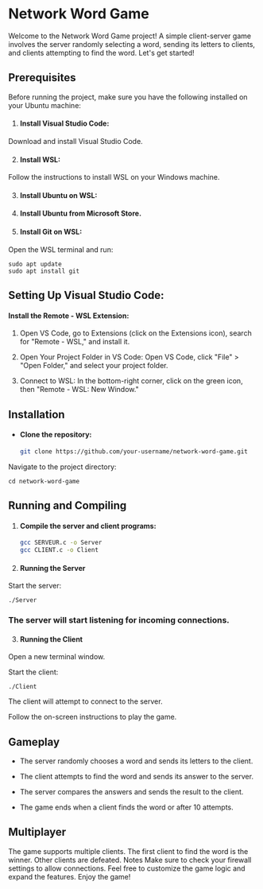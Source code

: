 
# Network Word Game

Welcome to the Network Word Game project! A simple client-server game involves the server randomly selecting a word, sending its letters to clients, and clients attempting to find the word. Let's get started!

## Prerequisites

Before running the project, make sure you have the following installed on your Ubuntu machine:

1. #### Install Visual Studio Code:
Download and install Visual Studio Code.

2. #### Install WSL:
Follow the instructions to install WSL on your Windows machine.

3. #### Install Ubuntu on WSL:

4. #### Install Ubuntu from Microsoft Store.

5. #### Install Git on WSL:
Open the WSL terminal and run:

    sudo apt update
    sudo apt install git
## Setting Up Visual Studio Code:
#### Install the Remote - WSL Extension:
1. Open VS Code, go to Extensions (click on the Extensions icon), search for "Remote - WSL," and install it.

2. Open Your Project Folder in VS Code:
Open VS Code, click "File" > "Open Folder," and select your project folder.

3. Connect to WSL:
In the bottom-right corner, click on the green icon, then "Remote - WSL: New Window."

## Installation

* #### Clone the repository:

   ```bash
   git clone https://github.com/your-username/network-word-game.git
Navigate to the project directory:

    cd network-word-game

## Running and Compiling

1. #### Compile the server and client programs:

   ```bash
   gcc SERVEUR.c -o Server
   gcc CLIENT.c -o Client

2. #### Running the Server
Start the server:

    ./Server

### The server will start listening for incoming connections.

3. #### Running the Client
Open a new terminal window.

Start the client:

    ./Client

The client will attempt to connect to the server.

Follow the on-screen instructions to play the game.

## Gameplay
* The server randomly chooses a word and sends its letters to the client.

* The client attempts to find the word and sends its answer to the server.

* The server compares the answers and sends the result to the client.

* The game ends when a client finds the word or after 10 attempts.

## Multiplayer
The game supports multiple clients.
The first client to find the word is the winner.
Other clients are defeated.
Notes
Make sure to check your firewall settings to allow connections.
Feel free to customize the game logic and expand the features.
Enjoy the game!
